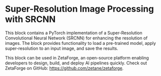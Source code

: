 # Super-Resolution Image Processing with SRCNN

This block contains a PyTorch implementation of a Super-Resolution Convolutional Neural Network (SRCNN) for enhancing the resolution of images. The block provides functionality to load a pre-trained model, apply super-resolution to an input image, and save the results.


This block can be used in ZetaForge, an open-source platform enabling developers to design, build, and deploy AI pipelines quickly. Check out ZetaForge on GitHub: https://github.com/zetane/zetaforge.
